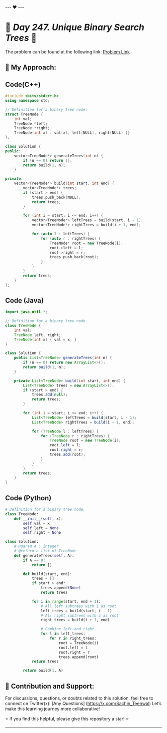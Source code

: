 --- ❤️ ---

# 🚀 _Day 247. Unique Binary Search Trees_ 🧠


The problem can be found at the following link: [Problem Link](https://www.interviewbit.com/problems/unique-binary-search-trees/)

## 🎯 **My Approach:**


## Code(C++)
```cpp
#include <bits/stdc++.h>
using namespace std;

// Definition for a binary tree node.
struct TreeNode {
    int val;
    TreeNode *left;
    TreeNode *right;
    TreeNode(int x) : val(x), left(NULL), right(NULL) {}
};

class Solution {
public:
    vector<TreeNode*> generateTrees(int n) {
        if (n == 0) return {};
        return build(1, n);
    }

private:
    vector<TreeNode*> build(int start, int end) {
        vector<TreeNode*> trees;
        if (start > end) {
            trees.push_back(NULL);
            return trees;
        }

        for (int i = start; i <= end; i++) {
            vector<TreeNode*> leftTrees = build(start, i - 1);
            vector<TreeNode*> rightTrees = build(i + 1, end);

            for (auto l : leftTrees) {
                for (auto r : rightTrees) {
                    TreeNode* root = new TreeNode(i);
                    root->left = l;
                    root->right = r;
                    trees.push_back(root);
                }
            }
        }
        return trees;
    }
};

```

## Code (Java)

```java
import java.util.*;

// Definition for a binary tree node.
class TreeNode {
    int val;
    TreeNode left, right;
    TreeNode(int x) { val = x; }
}

class Solution {
    public List<TreeNode> generateTrees(int n) {
        if (n == 0) return new ArrayList<>();
        return build(1, n);
    }

    private List<TreeNode> build(int start, int end) {
        List<TreeNode> trees = new ArrayList<>();
        if (start > end) {
            trees.add(null);
            return trees;
        }

        for (int i = start; i <= end; i++) {
            List<TreeNode> leftTrees = build(start, i - 1);
            List<TreeNode> rightTrees = build(i + 1, end);

            for (TreeNode l : leftTrees) {
                for (TreeNode r : rightTrees) {
                    TreeNode root = new TreeNode(i);
                    root.left = l;
                    root.right = r;
                    trees.add(root);
                }
            }
        }
        return trees;
    }
}

```

## Code (Python)

```python
# Definition for a binary tree node.
class TreeNode:
    def __init__(self, x):
        self.val = x
        self.left = None
        self.right = None

class Solution:
    # @param A : integer
    # @return a list of TreeNode 
    def generateTrees(self, A):
        if A == 0:
            return []

        def build(start, end):
            trees = []
            if start > end:
                trees.append(None)
                return trees

            for i in range(start, end + 1):
                # All left subtrees with i as root
                left_trees = build(start, i - 1)
                # All right subtrees with i as root
                right_trees = build(i + 1, end)

                # Combine left and right
                for l in left_trees:
                    for r in right_trees:
                        root = TreeNode(i)
                        root.left = l
                        root.right = r
                        trees.append(root)
            return trees

        return build(1, A)

```



## 🎯 **Contribution and Support:**

For discussions, questions, or doubts related to this solution, feel free to connect on Twitter(x): [Any Questions] (https://x.com/Sachin_Teenwal) Let’s make this learning journey more collaborative!

⭐ If you find this helpful, please give this repository a star! ⭐

---
